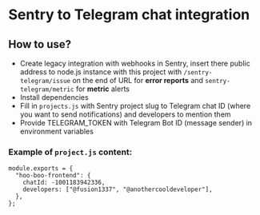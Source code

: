 # Sentry to Telegram chat integration

## How to use?

- Create legacy integration with webhooks in Sentry, insert there public address to node.js instance with this project with `/sentry-telegram/issue` on the end of URL for **error reports** and `sentry-telegram/metric` for **metric** alerts
- Install dependencies
- Fill in `projects.js` with Sentry project slug to Telegram chat ID (where you want to send notifications) and developers to mention them
- Provide TELEGRAM_TOKEN with Telegram Bot ID (message sender) in environment variables

### Example of `project.js` content:

```
module.exports = {
  "hoo-boo-frontend": {
    chatId: -1001183942336,
    developers: ["@fusion1337", "@anothercooldeveloper"],
  },
};
```

